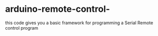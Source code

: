 # arduino-remote-control-
this code gives you a basic framework for programming a Serial Remote control program   
